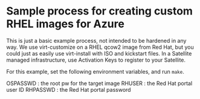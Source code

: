 Sample process for creating custom RHEL images for Azure
=======================================================

This is just a basic example process, not intended to be hardened in
any way.  We use virt-customize on a RHEL qcow2 image from Red Hat,
but you could just as easily use virt-install with ISO and kickstart
files.  In a Satellite managed infrastructure, use Activation Keys to
register to your Satellite.

For this example, set the following environment variables, and run
`make`.

OSPASSWD : the root pw for the target image
RHUSER   : the Red Hat portal user ID
RHPASSWD : the Red Hat portal password
